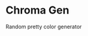 <!--
@Author: gyanl, ananayarora
@Date:   2016-09-29T09:54:38+05:30
@Last modified by:   ananayarora
@Last modified time: 2016-09-29T10:02:29+05:30
-->



# Chroma Gen
Random pretty color generator

